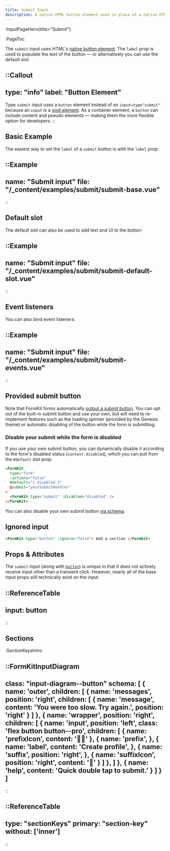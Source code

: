 ```yaml
---
title: Submit Input
description: A native HTML button element used in place of a native HTML submit input.
---
```


:InputPageHero{title="Submit"}

:PageToc

The `submit` input uses HTML's [native button element](https://developer.mozilla.org/en-US/docs/Web/HTML/Element/button). The `label` prop is used to populate the text of the button — or alternatively you can use the default slot.

::Callout
---
type: "info"
label: "Button Element"
---
Type <code>submit</code> input uses a <code>button</code> element instead of an <code>input=type"submit"</code> because an <code>input</code> is a <a href="https://developer.mozilla.org/en-US/docs/Glossary/Void_element" title="Void element">void element</a>. As a container element, a <code>button</code> can include content and pseudo elements — making them the more flexible option for developers.
::

## Basic Example

The easiest way to set the `label` of a `submit` button is with the `label` prop:

::Example
---
  name: "Submit input"
  file: "/_content/examples/submit/submit-base.vue"
---
::


## Default slot

The default slot can also be used to add text and UI to the button:

::Example
---
  name: "Submit input"
  file: "/_content/examples/submit/submit-default-slot.vue"
---
::


## Event listeners

You can also bind event listeners:

::Example
---
  name: "Submit input"
  file: "/_content/examples/submit/submit-events.vue"
---
::


## Provided submit button

Note that FormKit forms automatically [output a submit button](/inputs/form#provided-submit-button). You can opt out of the built-in submit button and use your own, but will need to re-implement features such as the loading spinner (provided by the Genesis theme) or automatic disabling of the button while the form is submitting.

### Disable your submit while the form is disabled

If you use your own submit button, you can dynamically disable it according to the form's disabled status (`context.disabled`), which you can pull from the `#default` slot prop:

```html
<FormKit
  type="form"
  :actions="false"
  #default="{ disabled }"
  @submit="yourSubmitHandler"
>
  <FormKit type="submit" :disabled="disabled" />
</FormKit>
```

You can also disable your own submit button [via schema](https://formkit.link/6e6d3e9b251a3662af15bd0c1c55e4be).

## Ignored input

<ignored-input-docs></ignored-input-docs>

```html
<FormKit type="button" :ignore="false"> Add a section </FormKit>
```

## Props & Attributes

The `submit` input (along with [`button`](/inputs/button)) is unique in that it does not actively receive input other than a transient click. However, nearly all of the base input props still technically exist on the input.

::ReferenceTable
---
input: button
---
::


## Sections

:SectionKeysIntro

::FormKitInputDiagram
---
class: "input-diagram--button"
schema: [
  {
    name: 'outer',
    children: [
      {
        name: 'messages',
        position: 'right',
        children: [
          {
            name: 'message',
            content: 'You were too slow. Try again.',
            position: 'right'
          }
        ]
      },
      {
        name: 'wrapper',
        position: 'right',
        children: [
          {
            name: 'input',
            position: 'left',
            class: 'flex button button--pro',
            children: [
              {
                name: 'prefixIcon',
                content: '🧑‍🦰'
              },
              {
                name: 'prefix',
              },
              {
                name: 'label',
                content: 'Create profile',
              },
              {
                name: 'suffix',
                position: 'right',
              },
              {
                name: 'suffixIcon',
                position: 'right',
                content: '🚀'
              }
            ]
          },
        ]
      },
      {
        name: 'help',
        content: 'Quick double tap to submit.'
      }
    ]
  }
]
---
::

::ReferenceTable
---
type: "sectionKeys"
primary: "section-key"
without: ['inner']
---
::

